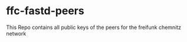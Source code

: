 # ffc-fastd-peers
This Repo contains all public keys of the peers for the freifunk chemnitz network
